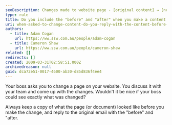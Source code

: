 ```yaml
---
seoDescription: Changes made to website page - [original content] → [new updated content].
type: rule
title: Do you include the "before" and "after" when you make a content change?
uri: when-asked-to-change-content-do-you-reply-with-the-content-before-and-after-the-change
authors:
  - title: Adam Cogan
    url: https://ww.ssw.com.au/people/adam-cogan
  - title: Cameron Shaw
    url: https://ww.ssw.com.au/people/cameron-shaw
related: []
redirects: []
created: 2009-03-31T02:58:51.000Z
archivedreason: null
guid: dca72e51-0017-4600-ab30-d85d836f4ee4
---
```


Your boss asks you to change a page on your website. You discuss it with your team and come up with the changes. Wouldn't it be nice if your boss could see exactly what was changed?

<!--endintro-->

Always keep a copy of what the page (or document) looked like before you make the change, and reply to the original email with the "before" and "after.
